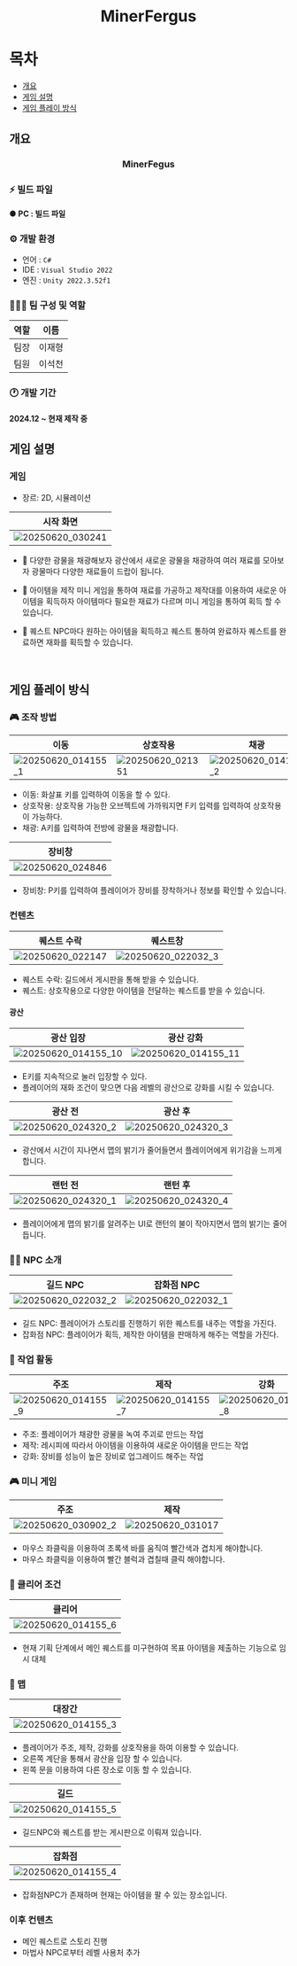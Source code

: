 <div align="center">
<h1> MinerFergus </h1>
</div>

# 목차    
* [개요](#개요)
* [게임 설명](#게임-설명)
* [게임 플레이 방식](#게임-플레이-방식)

## 개요    
<div align="center">
<h3>MinerFegus</h3>

</div>

### ⚡ 빌드 파일
**● PC : 빌드 파일**  

### ⚙️ 개발 환경
- 언어 : `C#`
- IDE : `Visual Studio 2022`
- 엔진 : `Unity 2022.3.52f1`

### 🧑‍🤝‍🧑 팀 구성 및 역할
|역할|이름|
|---|---|
|팀장|이재형|
|팀원|이석천|

### 🕐 개발 기간
#### 2024.12 ~ 현재 제작 중

## 게임 설명
### 게임 
* 장르: 2D, 시뮬레이션

|시작 화면|
|---|
|![20250620_030241](https://github.com/user-attachments/assets/07ded430-f6c5-48fb-8375-53417f1ea255)|

* 📖 다양한 광물을 채광해보자
  광산에서 새로운 광물을 채광하여 여러 재료를 모아보자
  광물마다 다양한 재료들이 드랍이 됩니다.

* 🎲 아이템을 제작
  미니 게임을 통하여 재료를 가공하고 제작대를 이용하여 새로운 아이템을 획득하자
  아이템마다 필요한 재료가 다르며 미니 게임을 통하여 획득 할 수 있습니다.

* 💜 퀘스트
  NPC마다 원하는 아이템을 획득하고 퀘스트 통하여 완료하자
  퀘스트를 완료하면 재화를 획득할 수 있습니다.

</br>

## 게임 플레이 방식
### 🎮 조작 방법
|이동|상호작용|채광|
|---|---|---|
|![20250620_014155_1](https://github.com/user-attachments/assets/738828dc-da07-4d6b-bdd4-48b76ab4beb7)|![20250620_021351](https://github.com/user-attachments/assets/a5f041a8-c4bd-4f8d-a41d-8662252831bc)|![20250620_014155_2](https://github.com/user-attachments/assets/71beca2c-2661-45e5-a9b8-07e5b9c2aac6)|
* 이동: 화살표 키를 입력하여 이동을 할 수 있다.
* 상호작용: 상호작용 가능한 오브젝트에 가까워지면 F키 입력를 입력하여 상호작용이 가능하다.
* 채광: A키를 입력하여 전방에 광물을 채광합니다.

|장비창|
|---|
|![20250620_024846](https://github.com/user-attachments/assets/ebbe5048-4c92-41b2-8945-446b7aafc57d)|
* 장비창: P키를 입력하여 플레이어가 장비를 장착하거나 정보를 확인할 수 있습니다.

### 컨텐츠
|퀘스트 수락|퀘스트창|
|---|---|
|![20250620_022147](https://github.com/user-attachments/assets/1248d802-9340-44d1-a2e4-8b9dd917744a)|![20250620_022032_3](https://github.com/user-attachments/assets/72462c30-6df8-4717-b709-d04476971b8f)|
* 퀘스트 수락: 길드에서 게시판을 통해 받을 수 있습니다.
* 퀘스트: 상호작용으로 다양한 아이템을 전달하는 퀘스트를 받을 수 있습니다.

#### 광산
|광산 입장|광산 강화|
|---|---|
|![20250620_014155_10](https://github.com/user-attachments/assets/52265feb-535e-4117-ac59-5f0e4aa4c1e5)|![20250620_014155_11](https://github.com/user-attachments/assets/41347389-2e81-495e-8e24-a74ce92b01a3)|
* E키를 지속적으로 눌러 입장할 수 있다.
* 플레이어의 재화 조건이 맞으면 다음 레벨의 광산으로 강화를 시킬 수 있습니다.

|광산 전|광산 후|
|---|---|
|![20250620_024320_2](https://github.com/user-attachments/assets/e12f6706-5d28-46fb-842d-a682baeb5577)|![20250620_024320_3](https://github.com/user-attachments/assets/49ffdbf3-2e09-4b22-bcc2-e50ec039ebcb)|
* 광산에서 시간이 지나면서 맵의 밝기가 줄어들면서 플레이어에게 위기감을 느끼게 합니다.

|랜턴 전|랜턴 후|
|---|---|
|![20250620_024320_1](https://github.com/user-attachments/assets/7899a8f7-2110-451c-b971-dc58ab92bfb1)|![20250620_024320_4](https://github.com/user-attachments/assets/e7d33153-7979-4b10-b1e3-fcd682a40577)|
* 플레이어에게 맵의 밝기를 알려주는 UI로 랜턴의 불이 작아지면서 맵의 밝기는 줄어듭니다.

### 🧙‍♂ NPC 소개
|길드 NPC|잡화점 NPC|
|---|---|
|![20250620_022032_2](https://github.com/user-attachments/assets/d5bad4ba-94fc-4d55-a422-acb69f1bb3c7)|![20250620_022032_1](https://github.com/user-attachments/assets/97f2d83c-81f6-4964-a842-66aa3fa432f6)|
* 길드 NPC: 플레이어가 스토리를 진행하기 위한 퀘스트를 내주는 역할을 가진다.
* 잡화점 NPC: 플레이어가 획득, 제작한 아이템을 판매하게 해주는 역할을 가진다.

### 🔨 작업 활동
|주조|제작|강화|
|---|---|---|
|![20250620_014155_9](https://github.com/user-attachments/assets/5b7e488c-3be9-4066-b236-1d9ced68cb2b)|![20250620_014155_7](https://github.com/user-attachments/assets/1c5cd85f-f89f-4540-8068-ec365c474bc2)|![20250620_014155_8](https://github.com/user-attachments/assets/5db5c48a-c9e3-4e4c-8307-b5fe71d73ffc)|
* 주조: 플레이어가 채광한 광물을 녹여 주괴로 만드는 작업 
* 제작: 레시피에 따라서 아이템을 이용하여 새로운 아이템을 만드는 작업
* 강화: 장비를 성능이 높은 장비로 업그레이드 해주는 작업

### 🎮 미니 게임
|주조|제작|
|---|---|
|![20250620_030902_2](https://github.com/user-attachments/assets/8f5b898f-4c84-4d8c-aa1d-cb64ef041872)|![20250620_031017](https://github.com/user-attachments/assets/4e64af9e-c4d7-4e93-b908-bc4ba7ca8ff2)|
* 마우스 좌클릭을 이용하여 초록색 바를 움직여 빨간색과 겹치게 해야합니다.
* 마우스 좌클릭을 이용하여 빨간 블럭과 겹칠때 클릭 해야합니다.

### 🎯 클리어 조건
|클리어|
|---|
|![20250620_014155_6](https://github.com/user-attachments/assets/d19fe2c8-72cb-4a0f-808f-46e2afe8d5ef)|
* 현재 기획 단계에서 메인 퀘스트를 미구현하여 목표 아이템을 제출하는 기능으로 임시 대체

### 📑 맵
|대장간|
|---|
|![20250620_014155_3](https://github.com/user-attachments/assets/fc72651d-defd-44d1-837c-7721dd82d9f1)|
* 플레이어가 주조, 제작, 강화를 상호작용을 하여 이용할 수 있습니다.
* 오른쪽 계단을 통해서 광산을 입장 할 수 있습니다.
* 왼쪽 문을 이용하여 다른 장소로 이동 할 수 있습니다.

|길드|
|---|
|![20250620_014155_5](https://github.com/user-attachments/assets/8c19e404-862c-4acb-aac8-5dd1e96178be)|
* 길드NPC와 퀘스트를 받는 게시판으로 이뤄져 있습니다.

|잡화점|
|---|
|![20250620_014155_4](https://github.com/user-attachments/assets/29ab3863-64dd-4891-a3b6-06c6f7b88ca3)|
* 잡화점NPC가 존재하며 현재는 아이템을 팔 수 있는 장소입니다.

### 이후 컨텐츠
- 메인 퀘스트로 스토리 진행
- 마법사 NPC로부터 레벨 사용처 추가


</br>
